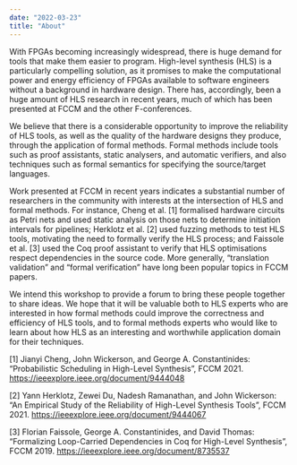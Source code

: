 ```yaml
---
date: "2022-03-23"
title: "About"
---
```


With FPGAs becoming increasingly widespread, there is huge demand for tools that make them easier to
program. High-level synthesis (HLS) is a particularly compelling solution, as it promises to make
the computational power and energy efficiency of FPGAs available to software engineers without a
background in hardware design. There has, accordingly, been a huge amount of HLS research in recent
years, much of which has been presented at FCCM and the other F-conferences.

We believe that there is a considerable opportunity to improve the reliability of HLS tools, as well
as the quality of the hardware designs they produce, through the application of formal
methods. Formal methods include tools such as proof assistants, static analysers, and automatic
verifiers, and also techniques such as formal semantics for specifying the source/target languages.

Work presented at FCCM in recent years indicates a substantial number of researchers in the
community with interests at the intersection of HLS and formal methods. For instance, Cheng et
al. [1] formalised hardware circuits as Petri nets and used static analysis on those nets to
determine initiation intervals for pipelines; Herklotz et al. [2] used fuzzing methods to test HLS
tools, motivating the need to formally verify the HLS process; and Faissole et al. [3] used the Coq
proof assistant to verify that HLS optimisations respect dependencies in the source code. More
generally, “translation validation” and “formal verification” have long been popular topics in FCCM
papers.

We intend this workshop to provide a forum to bring these people together to share ideas. We hope
that it will be valuable both to HLS experts who are interested in how formal methods could improve
the correctness and efficiency of HLS tools, and to formal methods experts who would like to learn
about how HLS as an interesting and worthwhile application domain for their techniques.

[1] Jianyi Cheng, John Wickerson, and George A. Constantinides: “Probabilistic Scheduling in
High-Level Synthesis”, FCCM 2021. https://ieeexplore.ieee.org/document/9444048

[2] Yann Herklotz, Zewei Du, Nadesh Ramanathan, and John Wickerson: “An Empirical Study of the
Reliability of High-Level Synthesis Tools”, FCCM 2021. https://ieeexplore.ieee.org/document/9444067

[3] Florian Faissole, George A. Constantinides, and David Thomas: “Formalizing Loop-Carried
Dependencies in Coq for High-Level Synthesis”,
FCCM 2019. https://ieeexplore.ieee.org/document/8735537
